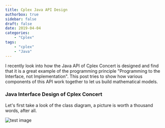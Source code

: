 ```yaml
---
title: Cplex Java API Design
authorbox: true
sidebar: false
draft: false
date: 2019-04-04
categories:
    - "Cplex"
tags:
    - "cplex"
    - "Java"
---
```


I recently look into how the Java API of Cplex Concert is designed and find that it is a great example of the programming principle "Programming to the Interface, not Implementation".
This post tries to show how various components of this API work together to let us build mathematical models.

### Java Interface Design of Cplex Concert
Let's first take a look of the class diagram, a picture is worth a thousand words, after all.

![test image](/image/cplex-concert-java.png)


